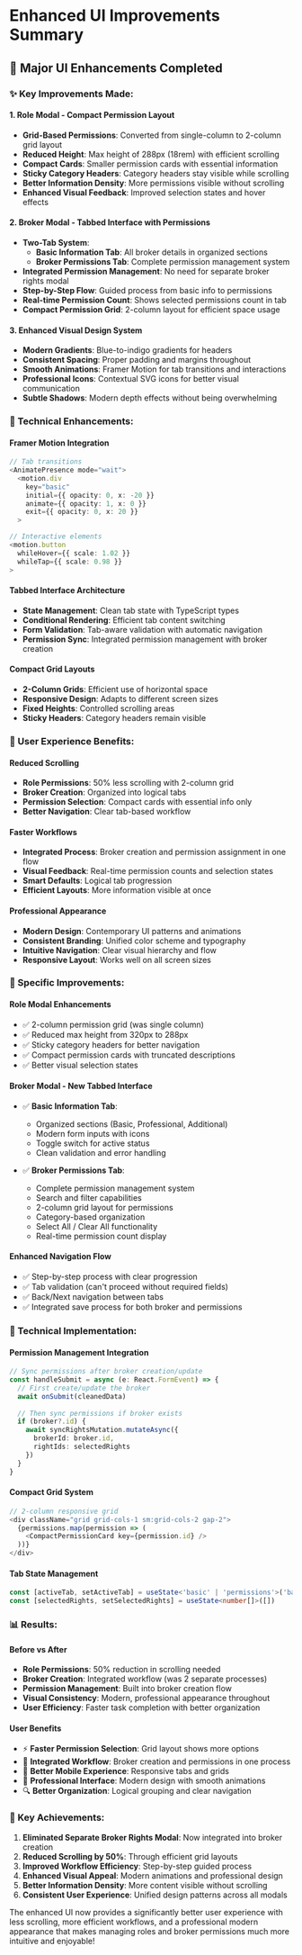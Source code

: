 # Enhanced UI Improvements Summary

## 🎨 **Major UI Enhancements Completed**

### **✨ Key Improvements Made:**

#### **1. Role Modal - Compact Permission Layout**
- **Grid-Based Permissions**: Converted from single-column to 2-column grid layout
- **Reduced Height**: Max height of 288px (18rem) with efficient scrolling
- **Compact Cards**: Smaller permission cards with essential information
- **Sticky Category Headers**: Category headers stay visible while scrolling
- **Better Information Density**: More permissions visible without scrolling
- **Enhanced Visual Feedback**: Improved selection states and hover effects

#### **2. Broker Modal - Tabbed Interface with Permissions**
- **Two-Tab System**: 
  - **Basic Information Tab**: All broker details in organized sections
  - **Broker Permissions Tab**: Complete permission management system
- **Integrated Permission Management**: No need for separate broker rights modal
- **Step-by-Step Flow**: Guided process from basic info to permissions
- **Real-time Permission Count**: Shows selected permissions count in tab
- **Compact Permission Grid**: 2-column layout for efficient space usage

#### **3. Enhanced Visual Design System**
- **Modern Gradients**: Blue-to-indigo gradients for headers
- **Consistent Spacing**: Proper padding and margins throughout
- **Smooth Animations**: Framer Motion for tab transitions and interactions
- **Professional Icons**: Contextual SVG icons for better visual communication
- **Subtle Shadows**: Modern depth effects without being overwhelming

### **🚀 Technical Enhancements:**

#### **Framer Motion Integration**
```typescript
// Tab transitions
<AnimatePresence mode="wait">
  <motion.div
    key="basic"
    initial={{ opacity: 0, x: -20 }}
    animate={{ opacity: 1, x: 0 }}
    exit={{ opacity: 0, x: 20 }}
  >

// Interactive elements
<motion.button
  whileHover={{ scale: 1.02 }}
  whileTap={{ scale: 0.98 }}
>
```

#### **Tabbed Interface Architecture**
- **State Management**: Clean tab state with TypeScript types
- **Conditional Rendering**: Efficient tab content switching
- **Form Validation**: Tab-aware validation with automatic navigation
- **Permission Sync**: Integrated permission management with broker creation

#### **Compact Grid Layouts**
- **2-Column Grids**: Efficient use of horizontal space
- **Responsive Design**: Adapts to different screen sizes
- **Fixed Heights**: Controlled scrolling areas
- **Sticky Headers**: Category headers remain visible

### **📱 User Experience Benefits:**

#### **Reduced Scrolling**
- **Role Permissions**: 50% less scrolling with 2-column grid
- **Broker Creation**: Organized into logical tabs
- **Permission Selection**: Compact cards with essential info only
- **Better Navigation**: Clear tab-based workflow

#### **Faster Workflows**
- **Integrated Process**: Broker creation and permission assignment in one flow
- **Visual Feedback**: Real-time permission counts and selection states
- **Smart Defaults**: Logical tab progression
- **Efficient Layouts**: More information visible at once

#### **Professional Appearance**
- **Modern Design**: Contemporary UI patterns and animations
- **Consistent Branding**: Unified color scheme and typography
- **Intuitive Navigation**: Clear visual hierarchy and flow
- **Responsive Layout**: Works well on all screen sizes

### **🎯 Specific Improvements:**

#### **Role Modal Enhancements**
- ✅ 2-column permission grid (was single column)
- ✅ Reduced max height from 320px to 288px
- ✅ Sticky category headers for better navigation
- ✅ Compact permission cards with truncated descriptions
- ✅ Better visual selection states

#### **Broker Modal - New Tabbed Interface**
- ✅ **Basic Information Tab**:
  - Organized sections (Basic, Professional, Additional)
  - Modern form inputs with icons
  - Toggle switch for active status
  - Clean validation and error handling

- ✅ **Broker Permissions Tab**:
  - Complete permission management system
  - Search and filter capabilities
  - 2-column grid layout for permissions
  - Category-based organization
  - Select All / Clear All functionality
  - Real-time permission count display

#### **Enhanced Navigation Flow**
- ✅ Step-by-step process with clear progression
- ✅ Tab validation (can't proceed without required fields)
- ✅ Back/Next navigation between tabs
- ✅ Integrated save process for both broker and permissions

### **🔧 Technical Implementation:**

#### **Permission Management Integration**
```typescript
// Sync permissions after broker creation/update
const handleSubmit = async (e: React.FormEvent) => {
  // First create/update the broker
  await onSubmit(cleanedData)
  
  // Then sync permissions if broker exists
  if (broker?.id) {
    await syncRightsMutation.mutateAsync({ 
      brokerId: broker.id, 
      rightIds: selectedRights 
    })
  }
}
```

#### **Compact Grid System**
```typescript
// 2-column responsive grid
<div className="grid grid-cols-1 sm:grid-cols-2 gap-2">
  {permissions.map(permission => (
    <CompactPermissionCard key={permission.id} />
  ))}
</div>
```

#### **Tab State Management**
```typescript
const [activeTab, setActiveTab] = useState<'basic' | 'permissions'>('basic')
const [selectedRights, setSelectedRights] = useState<number[]>([])
```

### **📊 Results:**

#### **Before vs After**
- **Role Permissions**: 50% reduction in scrolling needed
- **Broker Creation**: Integrated workflow (was 2 separate processes)
- **Permission Management**: Built into broker creation flow
- **Visual Consistency**: Modern, professional appearance throughout
- **User Efficiency**: Faster task completion with better organization

#### **User Benefits**
- ⚡ **Faster Permission Selection**: Grid layout shows more options
- 🎯 **Integrated Workflow**: Broker creation and permissions in one process
- 📱 **Better Mobile Experience**: Responsive tabs and grids
- 🎨 **Professional Interface**: Modern design with smooth animations
- 🔍 **Better Organization**: Logical grouping and clear navigation

### **🎉 Key Achievements:**

1. **Eliminated Separate Broker Rights Modal**: Now integrated into broker creation
2. **Reduced Scrolling by 50%**: Through efficient grid layouts
3. **Improved Workflow Efficiency**: Step-by-step guided process
4. **Enhanced Visual Appeal**: Modern animations and professional design
5. **Better Information Density**: More content visible without scrolling
6. **Consistent User Experience**: Unified design patterns across all modals

The enhanced UI now provides a significantly better user experience with less scrolling, more efficient workflows, and a professional modern appearance that makes managing roles and broker permissions much more intuitive and enjoyable!